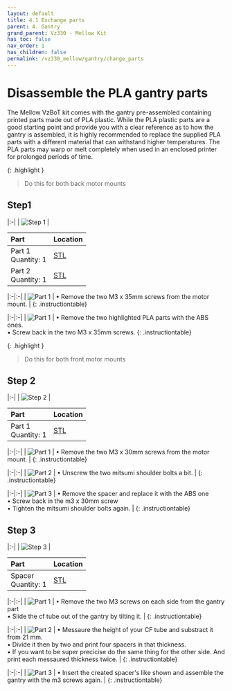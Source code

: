 ```yaml
---
layout: default
title: 4.1 Exchange parts
parent: 4. Gantry
grand_parent: Vz330 - Mellow Kit
has_toc: false
nav_order: 1
has_children: false
permalink: /vz330_mellow/gantry/change_parts
---
```


# Disassemble the PLA gantry parts

The Mellow VzBoT kit comes with the gantry pre-assembled containing printed parts made out of PLA  plastic. While the PLA plastic parts are a good starting point and provide you with a clear reference as to how the gantry is assembled, it is highly recommended to replace the supplied PLA parts with a different material that can withstand higher temperatures. The PLA parts may warp or melt completely when used in an enclosed printer for prolonged periods of time. 

{: .highlight }
> Do this for both back motor mounts

## Step1

|:-|
| ![Step 1](../../assets/images/manual/vz330_mellow/gantry/disassemble/step1.png) |

| Part | Location |
|:-|:-|
| Part 1 <br/> Quantity: 1 | [STL](#stls) |
| Part 2 <br/> Quantity: 1 | [STL](#stls) |

|:-|:-|
| ![Part 1](../../assets/images/manual/vz330_mellow/gantry/disassemble/step1_part1.png) | &#8226; Remove the two M3 x 35mm screws from the motor mount. |
{: .instructiontable}

|:-|:-|
| ![Part 1](../../assets/images/manual/vz330_mellow/gantry/disassemble/step1_part2.png) | &#8226; Remove the two highlighted PLA parts with the ABS ones. <br/> &#8226; Screw back in the two M3 x 35mm screws.
{: .instructiontable}

{: .highlight }
> Do this for both front motor mounts

## Step 2

|:-|
| ![Step 2](../../assets/images/manual/vz330_mellow/gantry/disassemble/step2.png) |

| Part | Location |
|:-|:-|
| Part 1 <br/> Quantity: 1 | [STL](#stls) |

|:-|:-|
| ![Part 1](../../assets/images/manual/vz330_mellow/gantry/disassemble/step2_part1.png) | &#8226; Remove the two M3 x 30mm screws from the motor mount. |
{: .instructiontable}

|:-|:-|
| ![Part 2](../../assets/images/manual/vz330_mellow/gantry/disassemble/step2_part2.png) | &#8226; Unscrew the two mitsumi shoulder bolts a bit. |
{: .instructiontable}

|:-|:-|
| ![Part 3](../../assets/images/manual/vz330_mellow/gantry/disassemble/step2_part3.png) | &#8226; Remove the spacer and replace it with the ABS one <br/> &#8226; Screw back in the m3 x 30mm screw <br/> &#8226; Tighten the mitsumi shoulder bolts again. |
{: .instructiontable}

## Step 3

|:-|
| ![Step 3](../../assets/images/manual/vz330_mellow/gantry/disassemble/step3.png) |

| Part | Location |
|:-|:-|
| Spacer <br/> Quantity: 1 | [STL](#stls) |

|:-|:-|
| ![Part 1](../../assets/images/manual/vz330_mellow/gantry/disassemble/step3_part1.png) | &#8226; Remove the two M3 screws on each side from the gantry part <br/> &#8226; Slide the cf tube out of the gantry by tilting it. |
{: .instructiontable}

|:-|:-|
| ![Part 2](../../assets/images/manual/vz330_mellow/gantry/disassemble/step3_part3.png) | &#8226; Messaure the height of your CF tube and substract it from 21 mm. <br/> &#8226; Divide it then by two and print four spacers in that thickness. <br/> &#8226; If you want to be super precicise do the same thing for the other side. And print each messaured thickness twice. |
{: .instructiontable}

|:-|:-|
| ![Part 3](../../assets/images/manual/vz330_mellow/gantry/disassemble/step3_part4.png) | &#8226; Insert the created spacer's like shown and assemble the gantry with the m3 screws again. |
{: .instructiontable}
